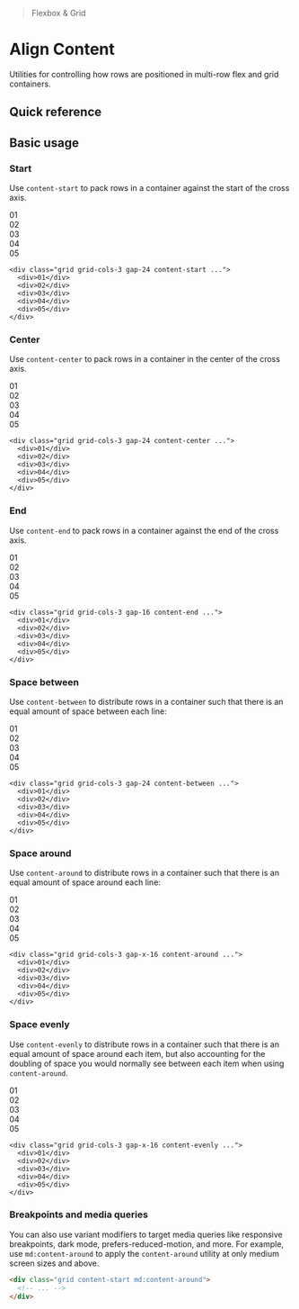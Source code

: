 > Flexbox & Grid

# Align Content
Utilities for controlling how rows are positioned in multi-row flex and grid containers.

## Quick reference

<qr-table />

## Basic usage
### Start
Use `content-start` to pack rows in a container against the start of the cross axis.

<container>
  <box striped class="grid grid-cols-3 gap-24 rounded-4 pb-64 content-start" fg-color="var(--tw-purple-fg)" bg-color="var(--tw-purple-bg)">
    <div class="pd-bg-purple-500 ex-box">01</div>
    <div class="pd-bg-purple-500 ex-box">02</div>
    <div class="pd-bg-purple-500 ex-box">03</div>
    <div class="pd-bg-purple-500 ex-box">04</div>
    <div class="pd-bg-purple-500 ex-box">05</div>
  </box>
</container>

```html{1}
<div class="grid grid-cols-3 gap-24 content-start ...">
  <div>01</div>
  <div>02</div>
  <div>03</div>
  <div>04</div>
  <div>05</div>
</div>
```

### Center
Use `content-center` to pack rows in a container in the center of the cross axis.

<container>
  <box striped class="grid grid-cols-3 gap-24 rounded-4 py-32 content-center" fg-color="var(--tw-blue-fg)" bg-color="var(--tw-blue-bg)">
    <div class="pd-bg-blue-500 ex-box">01</div>
    <div class="pd-bg-blue-500 ex-box">02</div>
    <div class="pd-bg-blue-500 ex-box">03</div>
    <div class="pd-bg-blue-500 ex-box">04</div>
    <div class="pd-bg-blue-500 ex-box">05</div>
  </box>
</container>

```html{1}
<div class="grid grid-cols-3 gap-24 content-center ...">
  <div>01</div>
  <div>02</div>
  <div>03</div>
  <div>04</div>
  <div>05</div>
</div>
```

### End
Use `content-end` to pack rows in a container against the end of the cross axis.

<container>
  <box striped class="grid grid-cols-3 rounded-4 gap-24 pt-64 content-start" fg-color="var(--tw-pink-fg)" bg-color="var(--tw-pink-bg)">
    <div class="pd-bg-pink-500 ex-box">01</div>
    <div class="pd-bg-pink-500 ex-box">02</div>
    <div class="pd-bg-pink-500 ex-box">03</div>
    <div class="pd-bg-pink-500 ex-box">04</div>
    <div class="pd-bg-pink-500 ex-box">05</div>
  </box>
</container>

```html{1}
<div class="grid grid-cols-3 gap-16 content-end ...">
  <div>01</div>
  <div>02</div>
  <div>03</div>
  <div>04</div>
  <div>05</div>
</div>
```

### Space between
Use `content-between` to distribute rows in a container such that there is an equal amount of space between each line:

<container>
  <box striped class="grid grid-cols-3 gap-24 rounded-4 content-start" fg-color="var(--tw-violet-fg)" bg-color="var(--tw-violet-bg)">
    <div class="pd-bg-violet-500 ex-box mb-64">01</div>
    <div class="pd-bg-violet-500 ex-box mb-64">02</div>
    <div class="pd-bg-violet-500 ex-box mb-64">03</div>
    <div class="pd-bg-violet-500 ex-box">04</div>
    <div class="pd-bg-violet-500 ex-box">05</div>
  </box>
</container>

```html{1}
<div class="grid grid-cols-3 gap-24 content-between ...">
  <div>01</div>
  <div>02</div>
  <div>03</div>
  <div>04</div>
  <div>05</div>
</div>
```

### Space around
Use `content-around` to distribute rows in a container such that there is an equal amount of space around each line:

<container>
  <box striped class="grid grid-cols-3 gap-x-24 content-start" fg-color="var(--tw-cyan-fg)" bg-color="var(--tw-cyan-bg)">
    <div class="bg-cyan-500 ex-box my-32">01</div>
    <div class="bg-cyan-500 ex-box my-32">02</div>
    <div class="bg-cyan-500 ex-box my-32">03</div>
    <div class="bg-cyan-500 ex-box my-32">04</div>
    <div class="bg-cyan-500 ex-box my-32">05</div>
  </box>
</container>

```html{1}
<div class="grid grid-cols-3 gap-x-16 content-around ...">
  <div>01</div>
  <div>02</div>
  <div>03</div>
  <div>04</div>
  <div>05</div>
</div>
```

### Space evenly
Use `content-evenly` to distribute rows in a container such that there is an equal amount of space around each item, but also accounting for the doubling of space you would normally see between each item when using `content-around`.

<container>
  <box striped class="grid grid-cols-3 gap-x-24 content-start" fg-color="var(--tw-indigo-fg)" bg-color="var(--tw-indigo-bg)">
    <div class="pd-bg-indigo-500 ex-box my-24">01</div>
    <div class="pd-bg-indigo-500 ex-box my-24">02</div>
    <div class="pd-bg-indigo-500 ex-box my-24">03</div>
    <div class="pd-bg-indigo-500 ex-box mb-24">04</div>
    <div class="pd-bg-indigo-500 ex-box mb-24">05</div>
  </box>
</container>

```html{1}
<div class="grid grid-cols-3 gap-x-16 content-evenly ...">
  <div>01</div>
  <div>02</div>
  <div>03</div>
  <div>04</div>
  <div>05</div>
</div>
```

### Breakpoints and media queries
You can also use variant modifiers to target media queries like responsive breakpoints, dark mode, prefers-reduced-motion, and more. For example, use `md:content-around` to apply the `content-around` utility at only medium screen sizes and above.

```html
<div class="grid content-start md:content-around">
  <!-- ... -->
</div>
```
